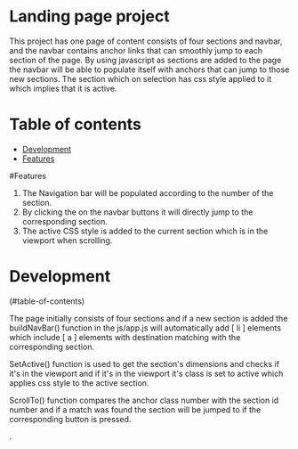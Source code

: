 
# Landing page project
This project has one page of content consists of four sections and navbar, and the navbar contains 
anchor links that can smoothly jump to each section of the page. By using javascript as sections are 
added to the page the navbar will be able to populate itself with anchors that can jump to those new sections.
The section which on selection has css style applied to it which implies that it is active.


# Table of contents

- [Development](#Development)
- [Features](#Features)

#Features
<ol>
<li>The Navigation bar will be populated according to the number of the section.</li>
<li>By clicking the on the navbar buttons it will directly jump to the corresponding section.</li>
<li>The active CSS style is added to the current section which is in the viewport when scrolling.</li>
</ol>


# Development
(#table-of-contents)
<p>The page initially consists of four sections and if a new section is added the buildNavBar() function in the js/app.js
will automatically add [ li ] elements which include [ a ] elements with destination matching with the 
corresponding section.</p><p>SetActive() function is used to get the section's dimensions and checks if it's in the 
viewport and if it's in the viewport it's class is set to active which applies css style to the active section.
</p><p>ScrollTo() function compares the anchor class number with the section id number and if a match was found the section 
will be jumped to if the corresponding button is pressed.</p> 
.











